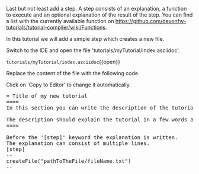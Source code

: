 Last but not least add a step. A step consists of an explanation, a function to execute and an optional explanation of the result of the step. You can find a list with the currently available function on https://github.com/devonfw-tutorials/tutorial-compiler/wiki/Functions.

In this tutorial we will add a simple step which creates a new file.


Switch to the IDE and open the file 'tutorials/myTutorial/index.asciidoc'.

`tutorials/myTutorial/index.asciidoc`{{open}}


Replace the content of the file with the following code.


Click on 'Copy to Editor' to change it automatically.

<pre class="file" data-filename="tutorials/myTutorial/index.asciidoc" data-target="replace" data-marker="">
= Title of my new tutorial
====
In this section you can write the description of the tutorial. This can consist of several lines.

The description should explain the tutorial in a few words and explain what is to be learned.
====

Before the &#39;[step]&#39; keyword the explanation is written.
The explanation can consist of multiple lines.
[step]
--
createFile(&#34;pathToTheFile/fileName.txt&#34;)
--</pre>

